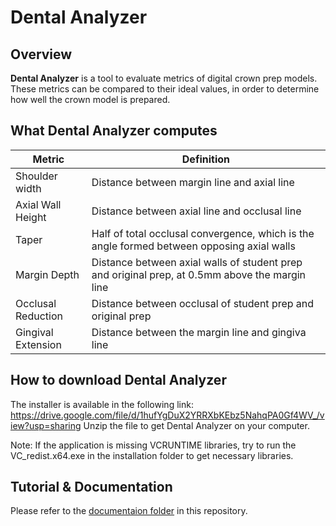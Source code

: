 # Dental Analyzer
## Overview
**Dental Analyzer** is a tool to evaluate metrics of digital crown prep models. These metrics can be compared to their ideal values, in order to determine how well the crown model is prepared.

## What Dental Analyzer computes

| Metric | Definition |
| --- | --- |
| Shoulder width | Distance between margin line and axial line |
| Axial Wall Height | Distance between axial line and occlusal line |
| Taper | Half of total occlusal convergence, which is the angle formed between opposing axial walls |
| Margin Depth | Distance between axial walls of student prep and original prep, at 0.5mm above the margin line |
| Occlusal Reduction | Distance between occlusal of student prep and original prep |
| Gingival Extension | Distance between the margin line and gingiva line |

## How to download Dental Analyzer
The installer is available in the following link: https://drive.google.com/file/d/1hufYgDuX2YRRXbKEbz5NahqPA0Gf4WV_/view?usp=sharing
Unzip the file to get Dental Analyzer on your computer.

Note: If the application is missing VCRUNTIME libraries, try to run the VC_redist.x64.exe in the installation folder to get necessary libraries.

## Tutorial & Documentation
Please refer to the [documentaion folder](./doc) in this repository.

